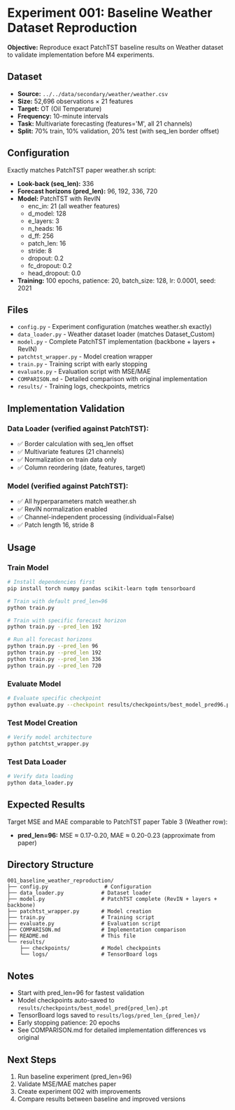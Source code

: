 # Experiment 001: Baseline Weather Dataset Reproduction

**Objective:** Reproduce exact PatchTST baseline results on Weather dataset to validate implementation before M4 experiments.

## Dataset
- **Source:** `../../data/secondary/weather/weather.csv`
- **Size:** 52,696 observations × 21 features
- **Target:** OT (Oil Temperature)
- **Frequency:** 10-minute intervals
- **Task:** Multivariate forecasting (features='M', all 21 channels)
- **Split:** 70% train, 10% validation, 20% test (with seq_len border offset)

## Configuration
Exactly matches PatchTST paper weather.sh script:
- **Look-back (seq_len):** 336
- **Forecast horizons (pred_len):** 96, 192, 336, 720
- **Model:** PatchTST with RevIN
  - enc_in: 21 (all weather features)
  - d_model: 128
  - e_layers: 3
  - n_heads: 16
  - d_ff: 256
  - patch_len: 16
  - stride: 8
  - dropout: 0.2
  - fc_dropout: 0.2
  - head_dropout: 0.0
- **Training:** 100 epochs, patience: 20, batch_size: 128, lr: 0.0001, seed: 2021

## Files
- `config.py` - Experiment configuration (matches weather.sh exactly)
- `data_loader.py` - Weather dataset loader (matches Dataset_Custom)
- `model.py` - Complete PatchTST implementation (backbone + layers + RevIN)
- `patchtst_wrapper.py` - Model creation wrapper
- `train.py` - Training script with early stopping
- `evaluate.py` - Evaluation script with MSE/MAE
- `COMPARISON.md` - Detailed comparison with original implementation
- `results/` - Training logs, checkpoints, metrics

## Implementation Validation

### Data Loader (verified against PatchTST):
- ✅ Border calculation with seq_len offset
- ✅ Multivariate features (21 channels)
- ✅ Normalization on train data only
- ✅ Column reordering (date, features, target)

### Model (verified against PatchTST):
- ✅ All hyperparameters match weather.sh
- ✅ RevIN normalization enabled
- ✅ Channel-independent processing (individual=False)
- ✅ Patch length 16, stride 8

## Usage

### Train Model
```bash
# Install dependencies first
pip install torch numpy pandas scikit-learn tqdm tensorboard

# Train with default pred_len=96
python train.py

# Train with specific forecast horizon
python train.py --pred_len 192

# Run all forecast horizons
python train.py --pred_len 96
python train.py --pred_len 192
python train.py --pred_len 336
python train.py --pred_len 720
```

### Evaluate Model
```bash
# Evaluate specific checkpoint
python evaluate.py --checkpoint results/checkpoints/best_model_pred96.pt --pred_len 96
```

### Test Model Creation
```bash
# Verify model architecture
python patchtst_wrapper.py
```

### Test Data Loader
```bash
# Verify data loading
python data_loader.py
```

## Expected Results
Target MSE and MAE comparable to PatchTST paper Table 3 (Weather row):
- **pred_len=96:** MSE ≈ 0.17-0.20, MAE ≈ 0.20-0.23 (approximate from paper)

## Directory Structure
```
001_baseline_weather_reproduction/
├── config.py                  # Configuration
├── data_loader.py            # Dataset loader
├── model.py                  # PatchTST complete (RevIN + layers + backbone)
├── patchtst_wrapper.py       # Model creation
├── train.py                  # Training script
├── evaluate.py               # Evaluation script
├── COMPARISON.md             # Implementation comparison
├── README.md                 # This file
└── results/
    ├── checkpoints/          # Model checkpoints
    └── logs/                 # TensorBoard logs
```

## Notes
- Start with pred_len=96 for fastest validation
- Model checkpoints auto-saved to `results/checkpoints/best_model_pred{pred_len}.pt`
- TensorBoard logs saved to `results/logs/pred_len_{pred_len}/`
- Early stopping patience: 20 epochs
- See COMPARISON.md for detailed implementation differences vs original

## Next Steps
1. Run baseline experiment (pred_len=96)
2. Validate MSE/MAE matches paper
3. Create experiment 002 with improvements
4. Compare results between baseline and improved versions
